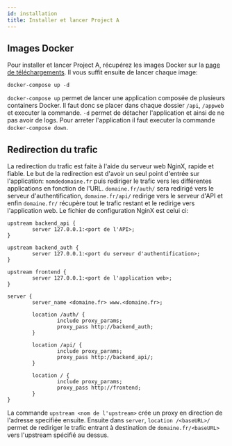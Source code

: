 ```yaml
---
id: installation
title: Installer et lancer Project A
---
```


## Images Docker

Pour installer et lancer Project A, récupérez les images Docker sur la [page de téléchargements](../downloads). Il vous suffit ensuite de lancer chaque image:

```
docker-compose up -d
```

`docker-compose up` permet de lancer une application composée de plusieurs containers Docker. Il faut donc se placer dans chaque dossier `/api`, `/appweb` et executer la commande. `-d` permet de détacher l'application et ainsi de ne pas avoir de logs.
Pour arreter l'application il faut executer la commande `docker-compose down`.

## Redirection du trafic

La redirection du trafic est faite à l'aide du serveur web NginX, rapide et fiable. Le but de la redirection est d'avoir un seul point d'entrée sur l'application: `nomdedomaine.fr` puis rediriger le trafic vers les différentes applications en fonction de l'URL. `domaine.fr/auth/` sera redirigé vers le serveur d'authentification, `domaine.fr/api/` redirige vers le serveur d'API et enfin `domaine.fr/` récupère tout le trafic restant et le redirige vers l'application web.
Le fichier de configuration NginX est celui ci:
```
upstream backend_api {
        server 127.0.0.1:<port de l'API>;
}

upstream backend_auth {
        server 127.0.0.1:<port du serveur d'authentification>;
}

upstream frontend {
        server 127.0.0.1:<port de l'application web>;
}

server {
        server_name <domaine.fr> www.<domaine.fr>;

        location /auth/ {
                include proxy_params;
                proxy_pass http://backend_auth;
        }

        location /api/ {
                include proxy_params;
                proxy_pass http://backend_api/;
        }

        location / {
                include proxy_params;
                proxy_pass http://frontend;
        }
}
```
La commande `upstream <nom de l'upstream>` crée un proxy en direction de l'adresse specifiée ensuite. Ensuite dans `server`, `location /<baseURL>/` permet de rediriger le trafic entrant à destination de `domaine.fr/<baseURL>` vers l'upstream spécifié au dessus.